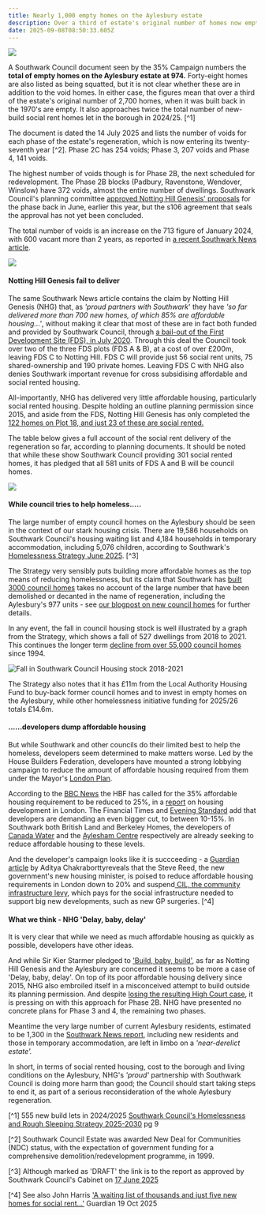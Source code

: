 ```yaml
---
title: Nearly 1,000 empty homes on the Aylesbury estate
description: Over a third of estate's original number of homes now empty
date: 2025-09-08T08:50:33.605Z
---
```

![](img/aylesbury_view_das_may_2022_pg_43.png)

A Southwark Council document seen by the 35% Campaign numbers the **total of empty homes on the Aylesbury estate at 974.**  Forty-eight homes are also listed as being squatted, but it is not clear whether these are in addition to the void homes.  In either case, the figures mean that over a third of the estate's original number of 2,700 homes, when it was built back in the 1970's are empty.  It also approaches twice the total number of new-build social rent homes let in the borough in 2024/25. [^1]

The document is dated the 14 July 2025 and lists the number of voids for each phase of the estate's regeneration, which is now entering its twenty-seventh year [^2].  Phase 2C has 254 voids; Phase 3, 207 voids and Phase 4, 141 voids.

The highest number of voids though is for Phase 2B, the next scheduled for redevelopment.  The Phase 2B blocks (Padbury, Ravenstone, Wendover, Winslow) have 372 voids, almost the entire number of dwellings.  Southwark Council's planning committee [approved Notting Hill Genesis' proposals](https://www.35percent.org/posts/aylesbury-phase-2b-approved-by-planning-committee-for-the-second-time/) for the phase back in June, earlier this year, but the s106 agreement that seals the approval has not yet been concluded. 

The total number of voids is an increase on the 713 figure of January 2024, with 600 vacant more than 2 years, as reported in [a recent Southwark News article](https://southwarknews.co.uk/news/news-plus/southwark-council-clamps-down-on-aylesbury-estate-squatting-in-response-to-residents-fears/).

![](img/img-20250811-wa0003-002-_phase_2b.jpg)

#### Notting Hill Genesis fail to deliver

The same Southwark News article contains the claim by Notting Hill Genesis (NHG) that, as *'proud partners with Southwark*' they have *'so far delivered more than 700 new homes, of which 85% are affordable housing...'*, without making it clear that most of these are in fact both funded and provided by Southwark Council, through [a bail-out of the First  Development Site (FDS), in July 2020](https://www.35percent.org/posts/2020-07-09-aylesbury-estate-fds-variation/).  Through this deal the Council took over two of the three FDS plots (FDS A & B), at a cost of over £200m, leaving FDS C to Notting Hill.  FDS C will provide just 56 social rent units, 75 shared-ownership and 190 private homes.  Leaving FDS C with NHG also denies Southwark important revenue for cross subsidising affordable and social rented housing. 

All-importantly, NHG has delivered very little affordable housing, particularly social rented housing. Despite holding an outline planning permission since 2015, and aside from the FDS, Notting Hill Genesis has only completed the [122 homes on Plot 18, and just 23 of these are social rented.](https://www.35percent.org/posts/aylesbury-regeneration-fails-to-deliver-affordable-and-family-housing/)

The table below gives a full account of the social rent delivery of the regeneration so far, according to planning documents.  It should be noted that while these show Southwark Council providing 301 social rented homes, it has pledged that all 581 units of FDS A and B will be council homes.

![](img/table_providers_of_social_rented_draft_blog_211124.png)

#### While council tries to help homeless.....

The large number of empty council homes on the Aylesbury should be seen in the context of our stark housing crisis.  There are 19,586 households on Southwark Council's housing waiting list and 4,184 households in temporary accommodation, including 5,076 children, according to Southwark's [Homelessness Strategy June 2025](https://moderngov.southwark.gov.uk/documents/s127372/Appendix%203%20Homelessness%20and%20Rough%20Sleeping%20Strategy%202025-2030.pdf). [^3] 

The Strategy very sensibly puts building more affordable homes as the top means of reducing homelessness, but its claim that Southwark has [built 3000 council homes](https://www.southwark.gov.uk/housing/new-council-homes-0#:~:text=Why%20we're%20building%20Why,households%20living%20in%20temporary%20accommodation) takes no account of the large number that have been demolished or decanted in the name of regeneration, including the Aylesbury's 977 units - see [our blogpost on new council homes](https://www.35percent.org/posts/southwark-council-ends-council-house-building/) for further details.

In any event, the fall in council housing stock is well illustrated by a graph from the Strategy, which shows a fall of 527 dwellings from 2018 to 2021.  This continues the longer term [decline from over 55,000 council homes](https://www.35percent.org/new-council-homes/) since 1994.

![](img/fall_southwark_council_housing_2018_2021_homelessness_strategy_2025_2030.png "Fall in Southwark Council Housing stock 2018-2021")

The Strategy also notes that it has £11m from the Local Authority Housing Fund to buy-back former council homes and to invest in empty homes on the Aylesbury, while other homelessness initiative funding for 2025/26 totals £14.6m.

#### ......developers dump affordable housing

But while Southwark and other councils do their limited best to help the homeless, developers seem determined to make matters worse.  Led by the House Builders Federation, developers have mounted a strong lobbying campaign to reduce the amount of affordable housing required from them under the Mayor's [London Plan](https://www.london.gov.uk/programmes-strategies/planning/london-plan). 

According to the [BBC News](https://www.bbc.co.uk/news/articles/c62z6gpg8e6o) the HBF has called for the 35% affordable housing requirement to be reduced to 25%, in a [report](https://www.hbf.co.uk/documents/14913/Mind_the_Gap_Examining_Londons_housing_shortfall.pdf) on housing development in London.  The Financial Times and [Evening Standard](https://www.standard.co.uk/news/london/housing-crisis-sadiq-khan-affordable-homes-rule-gla-mayor-b1250874.html) add that developers are demanding an even bigger cut, to between 10-15%.  In Southwark both British Land and Berkeley Homes, the developers of [Canada Water](https://www.salamandernews.org/canada-water-developer-requests-reduction-in-affordable-housing/) and the [Aylesham Centre](https://www.35percent.org/posts/aylesham-centre-planning-application-rejected/) respectively are already seeking to reduce affordable housing to these levels.

And the developer's campaign looks like it is succceeding - a [Guardian article](https://www.theguardian.com/commentisfree/2025/oct/15/labour-housing-memo-leak-steve-reed) by Aditya Chakraborttyreveals that the Steve Reed, the new government's new housing minister, is poised to reduce affordable housing requirements in London down to 20% and suspend[ CIL, the community  infrastructure levy](https://assets.publishing.service.gov.uk/media/5f2adbdae90e0732dbca7a6b/The_Value_and_Incidence_of_Developer_Contributions_in_England_201819.pdf), which pays for the social infrastructure needed to support big new developments, such as new GP surgeries. [^4]   

#### What we think -  NHG 'Delay, baby, delay'

It is very clear that while we need as much affordable housing as quickly as possible, developers have other ideas.

And while Sir Kier Starmer pledged to ['Build, baby, build'](https://www.bbc.co.uk/news/articles/c805mjxe2y9o), as far as Notting Hill Genesis and the Aylesbury are concerned it seems to be more a case  of 'Delay, baby, delay'.  On top of its poor affordable housing delivery since 2015, NHG also embroiled itself in a misconceived attempt to build outside its planning permission.  And despite [losing the resulting High Court case](https://www.35percent.org/posts/ayllesbury-planning-decision-quashed/), it is pressing on with this approach for Phase 2B.  NHG have presented no concrete plans for Phase 3 and 4, the remaining two phases.

Meantime the very large number of current Aylesbury residents, estimated to be 1,300 in the [Southwark News report](https://southwarknews.co.uk/news/news-plus/southwark-council-clamps-down-on-aylesbury-estate-squatting-in-response-to-residents-fears/), including new residents and those in temporary accommodation, are left in limbo on a *'near-derelict estate'.*

In short, in terms of social rented housing, cost to the borough and living conditions on the Aylesbury, NHG's *'proud'* partnership with Southwark Council is doing more harm than good; the Council should start taking steps to end it, as part of a serious reconsideration of the whole Aylesbury regeneration.

[^1] [](https://moderngov.southwark.gov.uk/documents/s127372/Appendix%203%20Homelessness%20and%20Rough%20Sleeping%20Strategy%202025-2030.pdf)555 new build lets in 2024/2025 [Southwark Council's Homelessness and Rough Sleeping Strategy 2025-2030](https://moderngov.southwark.gov.uk/documents/s127372/Appendix%203%20Homelessness%20and%20Rough%20Sleeping%20Strategy%202025-2030.pdf) pg 9

[^2] Southwark Council  Estate was awarded New Deal for Communities (NDC) status, with the expectation of government funding for a comprehensive demolition/redevelopment programme, in 1999.

[^3] Although marked as 'DRAFT' the link is to the report as approved by Southwark Council's Cabinet on [17 June 2025](https://moderngov.southwark.gov.uk/ieListDocuments.aspx?CId=302&MId=8214&Ver=4)

[^4] See also John Harris ['A waiting list of thousands and just five new homes for social rent...'](https://www.theguardian.com/commentisfree/2025/oct/19/britain-housing-crisis-social-rent-liverpool) Guardian 19 Oct 2025